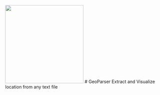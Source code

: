 
<img src="https://raw.githubusercontent.com/MBoustani/GeoParser/master/logo.png"  width="250"/>
# GeoParser
Extract and Visualize location from any text file
